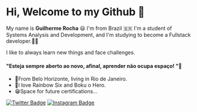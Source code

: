 # Hi,  Welcome to my Github 🖖

My name is **Guilherme Rocha** 😃 I'm from Brazil :brazil:
 I'm a student of Systems Analysis and Development, and I'm studying to become a Fullstack developer.👨‍💻
   
I like to always learn new things and face challenges.

#### "Esteja sempre aberto ao novo, afinal, aprender não ocupa espaço! "🧠

- 📍From Belo Horizonte, living in Rio de Janeiro.
- 👾I love Rainbow Six and Boku o Hero.
- 😁Space for future certifications...

[![Twitter Badge](https://img.shields.io/badge/-@rochx7-6633cc?style=flat-square&labelColor=6633cc&logo=twitter&logoColor=white&link=https://twitter.com/Rochx7)](https://twitter.com/Rochx7) [![Instagram Badge](https://img.shields.io/badge/-Instagram-6633cc?style=flat-square&logo=Instagram&logoColor=white&link=https://www.instagram.com/i.rochx/?hl=pt-br)](https://www.instagram.com/i.rochx/?hl=pt-br)
